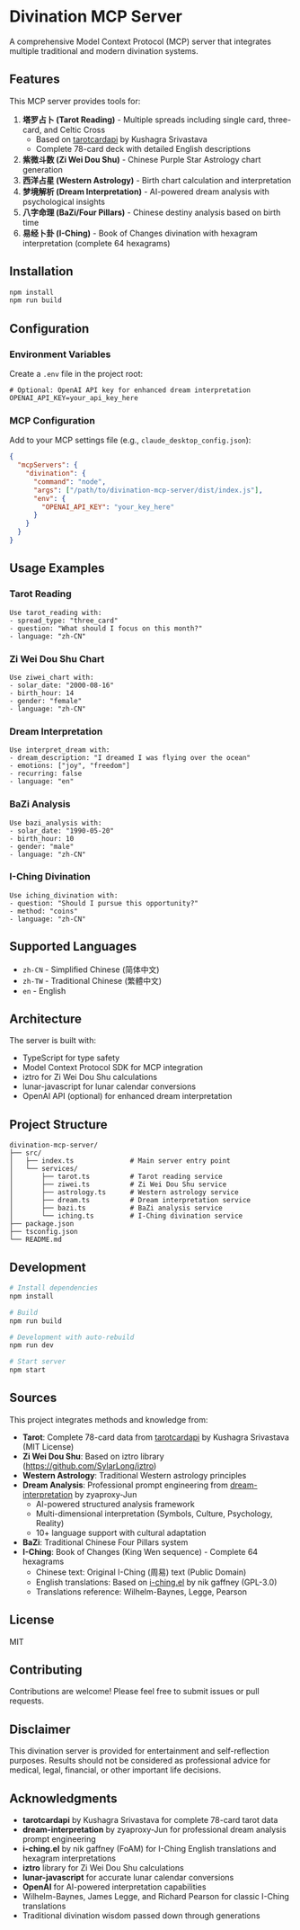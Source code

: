 # Divination MCP Server

A comprehensive Model Context Protocol (MCP) server that integrates multiple traditional and modern divination systems.

## Features

This MCP server provides tools for:

1. **塔罗占卜 (Tarot Reading)** - Multiple spreads including single card, three-card, and Celtic Cross
   - Based on [tarotcardapi](https://github.com/zyaproxy-Jun/tarotcardapi) by Kushagra Srivastava
   - Complete 78-card deck with detailed English descriptions
2. **紫微斗数 (Zi Wei Dou Shu)** - Chinese Purple Star Astrology chart generation
3. **西洋占星 (Western Astrology)** - Birth chart calculation and interpretation
4. **梦境解析 (Dream Interpretation)** - AI-powered dream analysis with psychological insights
5. **八字命理 (BaZi/Four Pillars)** - Chinese destiny analysis based on birth time
6. **易经卜卦 (I-Ching)** - Book of Changes divination with hexagram interpretation (complete 64 hexagrams)

## Installation

```bash
npm install
npm run build
```

## Configuration

### Environment Variables

Create a `.env` file in the project root:

```env
# Optional: OpenAI API key for enhanced dream interpretation
OPENAI_API_KEY=your_api_key_here
```

### MCP Configuration

Add to your MCP settings file (e.g., `claude_desktop_config.json`):

```json
{
  "mcpServers": {
    "divination": {
      "command": "node",
      "args": ["/path/to/divination-mcp-server/dist/index.js"],
      "env": {
        "OPENAI_API_KEY": "your_key_here"
      }
    }
  }
}
```

## Usage Examples

### Tarot Reading

```
Use tarot_reading with:
- spread_type: "three_card"
- question: "What should I focus on this month?"
- language: "zh-CN"
```

### Zi Wei Dou Shu Chart

```
Use ziwei_chart with:
- solar_date: "2000-08-16"
- birth_hour: 14
- gender: "female"
- language: "zh-CN"
```

### Dream Interpretation

```
Use interpret_dream with:
- dream_description: "I dreamed I was flying over the ocean"
- emotions: ["joy", "freedom"]
- recurring: false
- language: "en"
```

### BaZi Analysis

```
Use bazi_analysis with:
- solar_date: "1990-05-20"
- birth_hour: 10
- gender: "male"
- language: "zh-CN"
```

### I-Ching Divination

```
Use iching_divination with:
- question: "Should I pursue this opportunity?"
- method: "coins"
- language: "zh-CN"
```

## Supported Languages

- `zh-CN` - Simplified Chinese (简体中文)
- `zh-TW` - Traditional Chinese (繁體中文)
- `en` - English

## Architecture

The server is built with:
- TypeScript for type safety
- Model Context Protocol SDK for MCP integration
- iztro for Zi Wei Dou Shu calculations
- lunar-javascript for lunar calendar conversions
- OpenAI API (optional) for enhanced dream interpretation

## Project Structure

```
divination-mcp-server/
├── src/
│   ├── index.ts              # Main server entry point
│   └── services/
│       ├── tarot.ts          # Tarot reading service
│       ├── ziwei.ts          # Zi Wei Dou Shu service
│       ├── astrology.ts      # Western astrology service
│       ├── dream.ts          # Dream interpretation service
│       ├── bazi.ts           # BaZi analysis service
│       └── iching.ts         # I-Ching divination service
├── package.json
├── tsconfig.json
└── README.md
```

## Development

```bash
# Install dependencies
npm install

# Build
npm run build

# Development with auto-rebuild
npm run dev

# Start server
npm start
```

## Sources

This project integrates methods and knowledge from:
- **Tarot**: Complete 78-card data from [tarotcardapi](https://github.com/zyaproxy-Jun/tarotcardapi) by Kushagra Srivastava (MIT License)
- **Zi Wei Dou Shu**: Based on iztro library (https://github.com/SylarLong/iztro)
- **Western Astrology**: Traditional Western astrology principles
- **Dream Analysis**: Professional prompt engineering from [dream-interpretation](https://github.com/zyaproxy-Jun/dream-interpretation) by zyaproxy-Jun
  - AI-powered structured analysis framework
  - Multi-dimensional interpretation (Symbols, Culture, Psychology, Reality)
  - 10+ language support with cultural adaptation
- **BaZi**: Traditional Chinese Four Pillars system
- **I-Ching**: Book of Changes (King Wen sequence) - Complete 64 hexagrams
  - Chinese text: Original I-Ching (周易) text (Public Domain)
  - English translations: Based on [i-ching.el](https://github.com/zyaproxy-Jun/i-ching) by nik gaffney (GPL-3.0)
  - Translations reference: Wilhelm-Baynes, Legge, Pearson

## License

MIT

## Contributing

Contributions are welcome! Please feel free to submit issues or pull requests.

## Disclaimer

This divination server is provided for entertainment and self-reflection purposes. Results should not be considered as professional advice for medical, legal, financial, or other important life decisions.

## Acknowledgments

- **tarotcardapi** by Kushagra Srivastava for complete 78-card tarot data
- **dream-interpretation** by zyaproxy-Jun for professional dream analysis prompt engineering
- **i-ching.el** by nik gaffney (FoAM) for I-Ching English translations and hexagram interpretations
- **iztro** library for Zi Wei Dou Shu calculations
- **lunar-javascript** for accurate lunar calendar conversions
- **OpenAI** for AI-powered interpretation capabilities
- Wilhelm-Baynes, James Legge, and Richard Pearson for classic I-Ching translations
- Traditional divination wisdom passed down through generations
